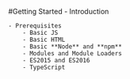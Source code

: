 #Getting Started - Introduction

	- Prerequisites
		- Basic JS
		- Basic HTML
		- Basic **Node** and **npm**
		- Modules and Module Loaders
		- ES2015 and ES2016
		- TypeScript